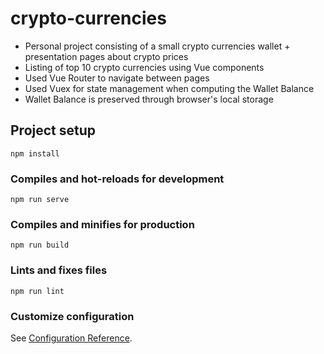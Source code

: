 # crypto-currencies

- Personal project consisting of a small crypto currencies wallet + presentation pages about crypto prices
- Listing of top 10 crypto currencies using Vue components
- Used Vue Router to navigate between pages
- Used Vuex for state management when computing the Wallet Balance
- Wallet Balance is preserved through browser's local storage

## Project setup
```
npm install
```

### Compiles and hot-reloads for development
```
npm run serve
```

### Compiles and minifies for production
```
npm run build
```

### Lints and fixes files
```
npm run lint
```

### Customize configuration
See [Configuration Reference](https://cli.vuejs.org/config/).
